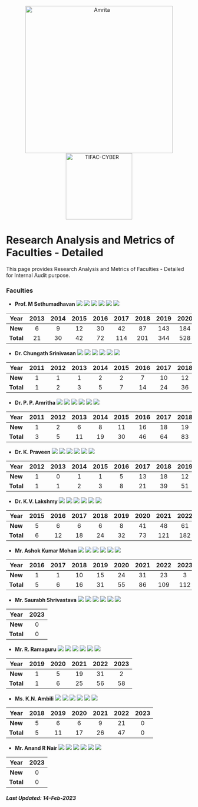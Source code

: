 <p align="center">
    <img src="https://amrita-tifac-cyber-blockchain.github.io/Amrita-TIFAC-Cyber-Blockchain/AVV_PNG.png" alt ="Amrita" width="400" />
    <img src="https://amrita-tifac-cyber-blockchain.github.io/Amrita-TIFAC-Cyber-Blockchain/TIFAC-CORE_in_Cyber_Security.png" alt ="TIFAC-CYBER" width="180" />
</p>

# Research Analysis and Metrics of Faculties - Detailed

This page provides Research Analysis and Metrics of Faculties - Detailed for Internal Audit purpose.

### Faculties

- **Prof. M Sethumadhavan**
![](https://img.shields.io/badge/Cites/year-60.35-blue)
![](https://img.shields.io/badge/Cites/paper-12.99-blue)
![](https://img.shields.io/badge/Authors/paper-2.97-blue)
![](https://img.shields.io/badge/g_index-31-green)
![](https://img.shields.io/badge/hA_index-5-green)
![](https://img.shields.io/badge/hI,_annual_index-0.41-purple)

| Year | 2013	| 2014 | 2015	| 2016 | 2017	| 2018 | 2019 | 2020 | 2021 | 2022 | 2023 |
|:----:|:----:|:----:|:----:|:----:|:----:|:----:|:----:|:----:|:----:|:----:|:----:|
| **New**	 | 6  | 9  | 12 | 30 | 42  | 87  | 143 | 184 | 256 | 218 | 24 |
| **Total**  | 21 | 30 | 42 | 72 | 114 | 201 | 344 | 528 | 784 | 1002 | 1026 |

- **Dr. Chungath Srinivasan**
![](https://img.shields.io/badge/Cites/year-7.80-blue)
![](https://img.shields.io/badge/Cites/paper-5.57-blue)
![](https://img.shields.io/badge/Authors/paper-3.10-blue)
![](https://img.shields.io/badge/g_index-10-green)
![](https://img.shields.io/badge/hA_index-2-green)
![](https://img.shields.io/badge/hI,_annual_index-0.20-purple)

| Year | 2011 | 2012 | 2013	| 2014 | 2015	| 2016 | 2017	| 2018 | 2019 | 2020 | 2021 | 2022 | 2023 |
|:----:|:----:|:----:|:----:|:----:|:----:|:----:|:----:|:----:|:----:|:----:|:----:|:----:|:----:|
| **New**	| 1 | 1 | 1 | 2 | 2 | 7 | 10 |	12 | 10	| 17 | 16 | 36 | 2 |
| **Total** | 1	| 2 | 3 | 5 | 7	| 14 | 24 | 36 | 46	| 63 | 79 | 115 | 117 |

- **Dr. P. P. Amritha**
![](https://img.shields.io/badge/Cites/year-17.86-blue)
![](https://img.shields.io/badge/Cites/paper-5.32-blue)
![](https://img.shields.io/badge/Authors/paper-2.91-blue)
![](https://img.shields.io/badge/g_index-14-green)
![](https://img.shields.io/badge/hA_index-3-green)
![](https://img.shields.io/badge/hI,_annual_index-0.29-purple)

| Year | 2011 | 2012 | 2013	| 2014 | 2015	| 2016 | 2017	| 2018 | 2019 | 2020 | 2021 | 2022 | 2023 |
|:----:|:----:|:----:|:----:|:----:|:----:|:----:|:----:|:----:|:----:|:----:|:----:|:----:|:----:|
| **New** | 1 |	2 |	6 |	8 |	11 | 16 | 18 | 19 | 20 | 37 | 52 | 53 | 5 | 
| **Total** | 3	| 5 | 11 | 19 |	30 | 46 | 64 | 83 | 103 | 140 | 192 | 245 | 250 |

- **Dr. K. Praveen**
![](https://img.shields.io/badge/Cites/year-10.67-blue)
![](https://img.shields.io/badge/Cites/paper-3.37-blue)
![](https://img.shields.io/badge/Authors/paper-2.76-blue)
![](https://img.shields.io/badge/g_index-9-green)
![](https://img.shields.io/badge/hA_index-2-green)
![](https://img.shields.io/badge/hI,_annual_index-0.25-purple)

| Year | 2012 | 2013	| 2014 | 2015	| 2016 | 2017	| 2018 | 2019 | 2020 | 2021 | 2022 | 2023 |
|:----:|:----:|:----:|:----:|:----:|:----:|:----:|:----:|:----:|:----:|:----:|:----:|:----:|
| **New** |	1 |	0 |	1 |	1 |	5 | 13 | 18 | 12 | 17 | 30 | 27 | 3 |
| **Total** | 1	| 1	| 2 | 3 | 8 | 21 |	39 | 51 | 68 | 98 | 125 | 128 |

- **Dr. K.V. Lakshmy**
![](https://img.shields.io/badge/Cites/year-15.50-blue)
![](https://img.shields.io/badge/Cites/paper-8.45-blue)
![](https://img.shields.io/badge/Authors/paper-2.91-blue)
![](https://img.shields.io/badge/g_index-13-green)
![](https://img.shields.io/badge/hA_index-4-green)
![](https://img.shields.io/badge/hI,_annual_index-0.33-purple)

| Year | 2015	| 2016 | 2017	| 2018 | 2019 | 2020 | 2021 | 2022 | 2023 |
|:----:|:----:|:----:|:----:|:----:|:----:|:----:|:----:|:----:|:----:|
| **New** | 5 |	6 |	6 |	6 |	8 | 41 | 48 | 61 | 4 |
| **Total** | 6 | 12 | 18 | 24 | 32 | 73 | 121 | 182 | 186 |

- **Mr. Ashok Kumar Mohan**
![](https://img.shields.io/badge/Cites/year-3.86-blue)
![](https://img.shields.io/badge/Cites/paper-4.31-blue)
![](https://img.shields.io/badge/Authors/paper-3.12-blue)
![](https://img.shields.io/badge/g_index-9-green)
![](https://img.shields.io/badge/hA_index-2-green)
![](https://img.shields.io/badge/hI,_annual_index-0.14-purple)

| Year | 2016 | 2017 | 2018 | 2019 | 2020 | 2021 | 2022 | 2023 |
|:----:|:----:|:----:|:----:|:----:|:----:|:----:|:----:|:----:|
| **New** |	1 |	1 |	10 | 15 | 24 | 31 |	23 | 3 |
| **Total** | 5 | 6	| 16 | 31 |	55 | 86 | 109 | 112 |

- **Mr. Saurabh Shrivastava**
![](https://img.shields.io/badge/Cites/year-1.00-blue)
![](https://img.shields.io/badge/Cites/paper-2.00-blue) 
![](https://img.shields.io/badge/Authors/paper-2.00-blue)
![](https://img.shields.io/badge/g_index-1-green)
![](https://img.shields.io/badge/hA_index-1-green)
![](https://img.shields.io/badge/hI,_annual_index-0.50-purple)

| Year | 2023 | 
|:----:|:----:|
| **New** | 0 |
| **Total** | 0 |

- **Mr. R. Ramaguru**
![](https://img.shields.io/badge/Cites/year-4.83-blue)
![](https://img.shields.io/badge/Cites/paper-4.83-blue)
![](https://img.shields.io/badge/Authors/paper-2.58-blue)
![](https://img.shields.io/badge/g_index-7-green)
![](https://img.shields.io/badge/hA_index-3-green)
![](https://img.shields.io/badge/hI,_annual_index-0.17-purple)

| Year |  2019 | 2020 | 2021 | 2022 | 2023 |
|:----:|:----:|:----:|:----:|:----:|:----:|
| **New** | 1 | 5 | 19 | 31 | 2 |
| **Total** | 1| 6 | 25 | 56 | 58 |

- **Ms. K.N. Ambili**
![](https://img.shields.io/badge/Cites/year-7.83-blue)
![](https://img.shields.io/badge/Cites/paper-4.70-blue)
![](https://img.shields.io/badge/Authors/paper-2.70-blue)
![](https://img.shields.io/badge/g_index-6-green)
![](https://img.shields.io/badge/hA_index-2-green)
![](https://img.shields.io/badge/hI,_annual_index-0.33-purple)

| Year | 2018 | 2019 | 2020 | 2021 | 2022 | 2023 |
|:----:|:----:|:----:|:----:|:----:|:----:|:----:|
| **New** | 5 | 6 | 6 | 9 | 21 | 0 |
| **Total**	| 5	| 11 | 17 | 26 | 47 | 0 |

- **Mr. Anand R Nair**
![](https://img.shields.io/badge/Cites/year-0.00-blue)
![](https://img.shields.io/badge/Cites/paper-0.00-blue)
![](https://img.shields.io/badge/Authors/paper-3.00-blue)
![](https://img.shields.io/badge/g_index-0-green)
![](https://img.shields.io/badge/hA_index-0-green)
![](https://img.shields.io/badge/hI,_annual_index-0.00-purple)

| Year | 2023 |
|:----:|:----:|
| **New** | 0 |
| **Total**	| 0 | 

##### Last Updated: 14-Feb-2023
